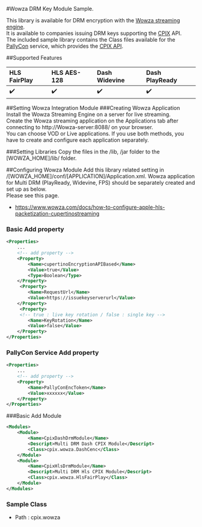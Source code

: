 #Wowza DRM Key Module Sample.

This library is available for DRM encryption with the [Wowza streaming engine](https://www.wowza.com/products/streaming-engine).  
It is available to companies issuing DRM keys supporting the [CPIX](https://dashif.org/docs/CPIX2.1/HTML/Index.html) API.  
The included sample library contains the Class files available for the [PallyCon](https://www.pallycon.com) service, which provides the [CPIX API](https://pallycon.com/docs/en/multidrm/packaging/cpix-api/). 
 
##Supported Features

| HLS FairPlay | HLS AES-128 |Dash Widevine | Dash PlayReady |
|:------|:------|:------|:------|
| :heavy_check_mark: | :heavy_check_mark: | :heavy_check_mark: | :heavy_check_mark: |

##Setting Wowza Integration Module
###Creating Wowza Application
Install the Wowza Streaming Engine on a server for live streaming.  
Create the Wowza streaming application on the Applications tab after connecting to http://Wowza-server:8088/ on your browser.  
You can choose VOD or Live applications. If you use both methods, you have to create and configure each application separately.

###Setting Libraries
Copy the files in the /lib, /jar folder to the [WOWZA_HOME]/lib/ folder.

##Configuring Wowza Module
Add this library related setting in /[WOWZA_HOME]/conf/[APPLICATION]/Application.xml. Wowza application for Multi DRM (PlayReady, Widevine, FPS) should be separately created and set up as below.  
Please see this page.  
- https://www.wowza.com/docs/how-to-configure-apple-hls-packetization-cupertinostreaming

### Basic Add property 
```xml
<Properties>
    ...
    <!-- add property -->
    <Property>
        <Name>cupertinoEncryptionAPIBased</Name>
        <Value>true</Value>
        <Type>Boolean</Type>
    </Property>
     <Property>
        <Name>RequestUrl</Name>
        <Value>https://issuekeyserverurl</Value>
    </Property>
     <Property>
     <!-- true : live key rotation / false : single key -->
        <Name>KeyRotation</Name>
        <Value>false</Value>
    </Property>
</Properties>
```
### PallyCon Service Add property
```xml
<Properties>
    ...
    <!-- add property -->
    <Property>
        <Name>PallyConEncToken</Name>
        <Value>xxxxxx</Value>
    </Property>
</Properties>
```
###Basic Add Module
```xml
<Modules>
    <Module>
        <Name>CpixDashDrmModule</Name>
        <Descript>Multi DRM Dash CPIX Module</Descript>
        <Class>cpix.wowza.DashCenc</Class>
    </Module>
    <Module>
        <Name>CpixHlsDrmModule</Name>
        <Descript>Multi DRM Hls CPIX Module</Descript>
        <Class>cpix.wowza.HlsFairPlay</Class>
    </Module>
</Modules>
```
### Sample Class
- Path : cpix.wowza
